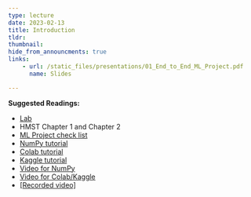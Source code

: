 ```yaml
---
type: lecture
date: 2023-02-13
title: Introduction
tldr: 
thumbnail: 
hide_from_announcments: true
links: 
    - url: /static_files/presentations/01_End_to_End_ML_Project.pdf
      name: Slides

---
```

**Suggested Readings:**
- [Lab](https://github.com/phonchi/nsysu-math608-2022/blob/master/static_files/presentations/01_end_to_end_machine_learning_project.ipynb)
- HMST Chapter 1 and Chapter 2
- [ML Project check list](https://github.com/ageron/handson-ml3/blob/main/ml-project-checklist.md)
- [NumPy tutorial](/nsysu-math608-2022/static_files/presentations/NumPy_tutorial.ipynb)
- [Colab tutorial](/nsysu-math608-2022/static_files/presentations/Colab_tutorial.ipynb)
- [Kaggle tutorial](/nsysu-math608-2022/static_files/presentations/kaggle-explore.ipynb)
- [Video for NumPy](https://www.youtube.com/watch?v=FdOXitfYshw&list=PLHNZtBNWQ-87x20x0lTo26AJiCOUJ8YqP&index=1)
- [Video for Colab/Kaggle](https://www.youtube.com/playlist?list=PLHNZtBNWQ-85w9-qNWualJZrtojRNXqkE)
- [[Recorded video]](https://youtube.com/playlist?list=PLHNZtBNWQ-879J4jHW325_WLQMF-E9kdh)


